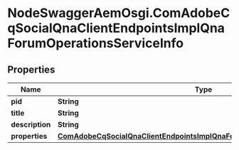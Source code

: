 # NodeSwaggerAemOsgi.ComAdobeCqSocialQnaClientEndpointsImplQnaForumOperationsServiceInfo

## Properties

Name | Type | Description | Notes
------------ | ------------- | ------------- | -------------
**pid** | **String** |  | [optional] 
**title** | **String** |  | [optional] 
**description** | **String** |  | [optional] 
**properties** | [**ComAdobeCqSocialQnaClientEndpointsImplQnaForumOperationsServiceProperties**](ComAdobeCqSocialQnaClientEndpointsImplQnaForumOperationsServiceProperties.md) |  | [optional] 


